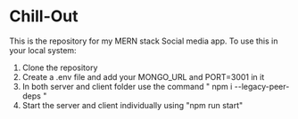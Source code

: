 # Chill-Out

This is the repository for my MERN stack Social media app.
To use this in your local system:
   1. Clone the repository
   2. Create a .env file and add your MONGO_URL and PORT=3001 in it
   3. In both server and client folder use the command  " npm i --legacy-peer-deps "
   4. Start the server and client individually using   "npm run start"
